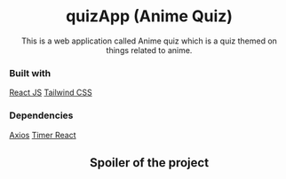 <h1 align="center">
  quizApp (Anime Quiz)
</h1>

<p align="center">
  This is a web application called Anime quiz which is a quiz themed on things related to anime.
</p>

### Built with
<a href="https://reactjs.org/">React JS</a>
<a href="https://tailwindcss.com/">Tailwind CSS</a>

### Dependencies
<a href="https://www.npmjs.com/package/axios">Axios</a>
<a href="https://www.npmjs.com/package/react-timer-hook">Timer React</a>

<h2 align="center">
  Spoiler of the project
</h2>

